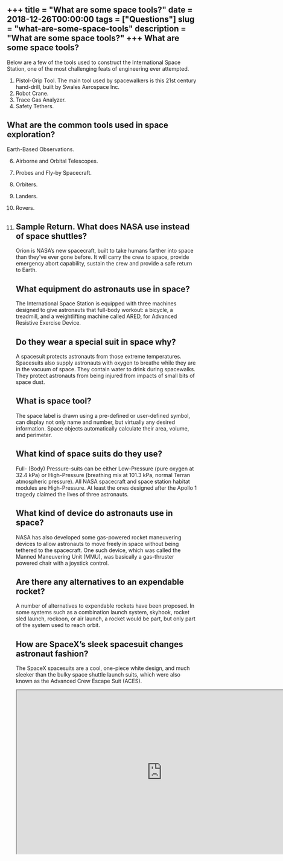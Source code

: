 +++
title = "What are some space tools?"
date = 2018-12-26T00:00:00
tags = ["Questions"]
slug = "what-are-some-space-tools"
description = "What are some space tools?"
+++
What are some space tools?
--------------------------

Below are a few of the tools used to construct the International Space Station, one of the most challenging feats of engineering ever attempted.

1. Pistol-Grip Tool. The main tool used by spacewalkers is this 21st century hand-drill, built by Swales Aerospace Inc.
2. Robot Crane.
3. Trace Gas Analyzer.
4. Safety Tethers.

What are the common tools used in space exploration?
----------------------------------------------------

Earth-Based Observations.

6. Airborne and Orbital Telescopes.
7. Probes and Fly-by Spacecraft.
8. Orbiters.
9. Landers.
10. Rovers.
11. Sample Return. What does NASA use instead of space shuttles?
    ---------------------------------------------
    
    Orion is NASA’s new spacecraft, built to take humans farther into space than they’ve ever gone before. It will carry the crew to space, provide emergency abort capability, sustain the crew and provide a safe return to Earth.
    
    What equipment do astronauts use in space?
    ------------------------------------------
    
    The International Space Station is equipped with three machines designed to give astronauts that full-body workout: a bicycle, a treadmill, and a weightlifting machine called ARED, for Advanced Resistive Exercise Device.
    
    Do they wear a special suit in space why?
    -----------------------------------------
    
    A spacesuit protects astronauts from those extreme temperatures. Spacesuits also supply astronauts with oxygen to breathe while they are in the vacuum of space. They contain water to drink during spacewalks. They protect astronauts from being injured from impacts of small bits of space dust.
    
    What is space tool?
    -------------------
    
    The space label is drawn using a pre-defined or user-defined symbol, can display not only name and number, but virtually any desired information. Space objects automatically calculate their area, volume, and perimeter.
    
    What kind of space suits do they use?
    -------------------------------------
    
    Full- (Body) Pressure-suits can be either Low-Pressure (pure oxygen at 32.4 kPa) or High-Pressure (breathing mix at 101.3 kPa, normal Terran atmospheric pressure). All NASA spacecraft and space station habitat modules are High-Pressure. At least the ones designed after the Apollo 1 tragedy claimed the lives of three astronauts.
    
    What kind of device do astronauts use in space?
    -----------------------------------------------
    
    NASA has also developed some gas-powered rocket maneuvering devices to allow astronauts to move freely in space without being tethered to the spacecraft. One such device, which was called the Manned Maneuvering Unit (MMU), was basically a gas-thruster powered chair with a joystick control.
    
    Are there any alternatives to an expendable rocket?
    ---------------------------------------------------
    
    A number of alternatives to expendable rockets have been proposed. In some systems such as a combination launch system, skyhook, rocket sled launch, rockoon, or air launch, a rocket would be part, but only part of the system used to reach orbit.
    
    How are SpaceX’s sleek spacesuit changes astronaut fashion?
    -----------------------------------------------------------
    
    The SpaceX spacesuits are a cool, one-piece white design, and much sleeker than the bulky space shuttle launch suits, which were also known as the Advanced Crew Escape Suit (ACES).
    
    <iframe allow="accelerometer; autoplay; clipboard-write; encrypted-media; gyroscope; picture-in-picture" allowfullscreen="" class="__youtube_prefs__  epyt-is-override  no-lazyload" data-no-lazy="1" data-origheight="433" data-origwidth="770" data-skipgform_ajax_framebjll="" height="433" id="_ytid_55872" loading="lazy" src="https://www.youtube.com/embed/_SZujgXkpKM?enablejsapi=1&autoplay=0&cc_load_policy=0&cc_lang_pref=&iv_load_policy=1&loop=0&modestbranding=0&rel=1&fs=1&playsinline=0&autohide=2&theme=dark&color=red&controls=1&" title="YouTube player" width="770"></iframe>
